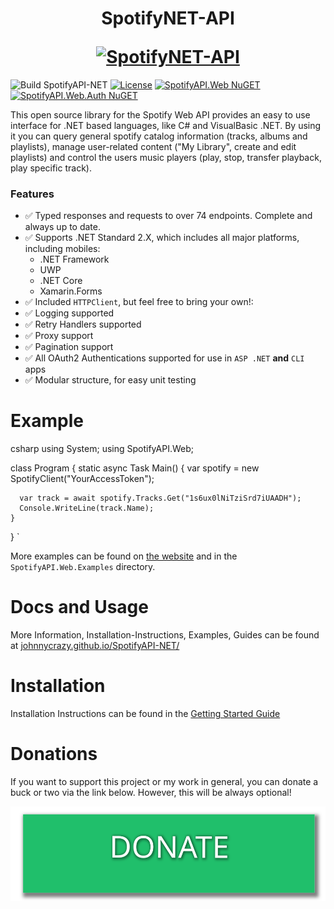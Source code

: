 
<h1 align="center">
  <p align="center">SpotifyNET-API</p>
  <a href="https://johnnycrazy.github.io/SpotifyNET-API/">
    <img
      height="115"
      width="115"
      src="SpotifyAPI.Docs/static/img/spotify.svg"
      alt="SpotifyNET-API">
  </a>
</h1>

![Build SpotifyAPI-NET](https://github.com/JohnnyCrazy/SpotifyAPI-NET/workflows/Build/Test/Release%20SpotifyAPI-NET/badge.svg)
[![License](https://img.shields.io/github/license/JohnnyCrazy/SpotifyAPI-NET?style=flat-square)](./LICENSE)
[![SpotifyAPI.Web NuGET](https://img.shields.io/nuget/vpre/SpotifyAPI.Web?label=SpotifyAPI.Web&style=flat-square)](https://www.nuget.org/packages/SpotifyAPI.Web/)
[![SpotifyAPI.Web.Auth NuGET](https://img.shields.io/nuget/vpre/SpotifyAPI.Web.Auth?label=SpotifyAPI.Web.Auth&style=flat-square)](https://www.nuget.org/packages/SpotifyAPI.Web.Auth/)

This open source library for the Spotify Web API provides an easy to use interface for .NET based languages, like C# and VisualBasic .NET. By using it you can query general spotify catalog information (tracks, albums and playlists), manage user-related content ("My Library", create and edit playlists) and control the users music players (play, stop, transfer playback, play specific track).

### Features


* ✅ Typed responses and requests to over 74 endpoints. Complete and always up to date.
* ✅ Supports .NET Standard 2.X, which includes all major platforms, including mobiles:
  * .NET Framework
  * UWP
  * .NET Core
  * Xamarin.Forms
* ✅ Included `HTTPClient`, but feel free to bring your own!:
* ✅ Logging supported
* ✅ Retry Handlers supported
* ✅ Proxy support
* ✅ Pagination support
* ✅ All OAuth2 Authentications supported for use in `ASP .NET` **and** `CLI` apps
* ✅ Modular structure, for easy unit testing

# Example

csharp
using System;
using SpotifyAPI.Web;

class Program
{
    static async Task Main()
    {
      var spotify = new SpotifyClient("YourAccessToken");

      var track = await spotify.Tracks.Get("1s6ux0lNiTziSrd7iUAADH");
      Console.WriteLine(track.Name);
    }
}
`

More examples can be found on [the website](https://johnnycrazy.github.io/SpotifyAPI-NET/docs/introduction) and in the `SpotifyAPI.Web.Examples` directory.


# Docs and Usage

More Information, Installation-Instructions, Examples, Guides can be found at [johnnycrazy.github.io/SpotifyAPI-NET/](http://johnnycrazy.github.io/SpotifyAPI-NET/)

# Installation

Installation Instructions can be found in the [Getting Started Guide](https://johnnycrazy.github.io/SpotifyAPI-NET/docs/getting_started)

# Donations

If you want to support this project or my work in general, you can donate a buck or two via the link below. However, this will be always optional!

[![Donate Link](./donate.svg)](https://paypal.me/JohnnyCrazy)
